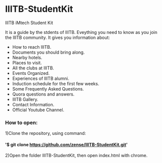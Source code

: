 # IIITB-StudentKit
IIITB iMtech Student Kit

It is a guide by the stdents of IIITB.
Eveything you need to know as you join the IIITB community.
It gives you information about:
* How to reach IIITB.
* Documents you should bring along.
* Nearby hotels.
* Places to visit.
* All the clubs at IIITB.
* Events Organized.
* Experiences of IIITB alumni.
* Induction schedule for the first few weeks.
* Some Frequently Asked Questions.
* Quora questions and answers.
* IIITB Gallery.
* Contact Information.
* Official Youtube Channel.


### How to open:

1)Clone the repository, using command:
#### '$ git clone https://github.com/zense/IIITB-StudentKit.git'

2)Open the folder IIITB-StudentKit, then open index.html with chrome.

